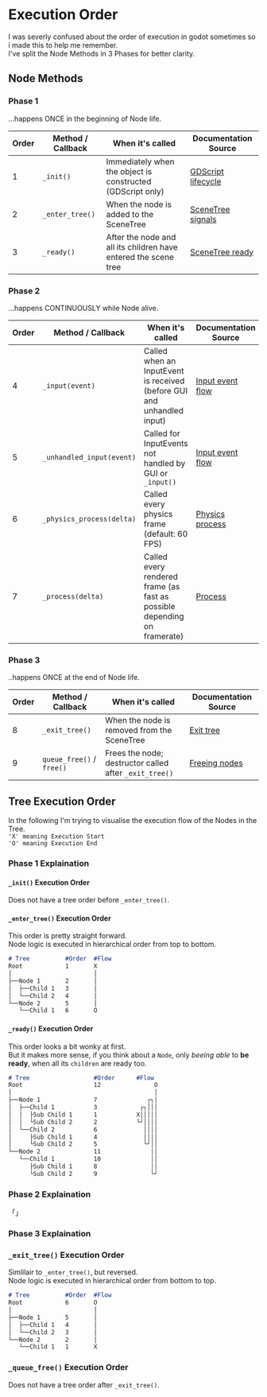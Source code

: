 # Execution Order

I was severly confused about the order of execution in godot sometimes so i made this to help me remember. \
I've split the Node Methods in 3 Phases for better clarity.

## Node Methods

### Phase 1

...happens ONCE in the beginning of Node life.

| **Order** | **Method / Callback**     | **When it's called**                                                     | **Documentation Source**                                                                                                              |
| --------- | ------------------------- | ------------------------------------------------------------------------ | ------------------------------------------------------------------------------------------------------------------------------------- |
| 1         | `_init()`                 | Immediately when the object is constructed (GDScript only)               | [GDScript lifecycle](https://docs.godotengine.org/en/stable/tutorials/scripting/gdscript/gdscript_basics.html#class-constructor-init) |
| 2         | `_enter_tree()`           | When the node is added to the SceneTree                                  | [SceneTree signals](https://docs.godotengine.org/en/stable/classes/class_node.html#class-node-method-_enter-tree)                     |
| 3         | `_ready()`                | After the node and all its children have entered the scene tree          | [SceneTree ready](https://docs.godotengine.org/en/stable/classes/class_node.html#class-node-method-_ready)                            |

### Phase 2

...happens CONTINUOUSLY while Node alive.

| **Order** | **Method / Callback**     | **When it's called**                                                     | **Documentation Source**                                                                                                              |
| --------- | ------------------------- | ------------------------------------------------------------------------ | ------------------------------------------------------------------------------------------------------------------------------------- |
| 4         | `_input(event)`           | Called when an InputEvent is received (before GUI and unhandled input)   | [Input event flow](https://docs.godotengine.org/en/stable/tutorials/inputs/inputevent.html#inputevent-flow)                           |
| 5         | `_unhandled_input(event)` | Called for InputEvents not handled by GUI or `_input()`                  | [Input event flow](https://docs.godotengine.org/en/stable/tutorials/inputs/inputevent.html#inputevent-flow)                                                                                                          |
| 6         | `_physics_process(delta)` | Called every physics frame (default: 60 FPS)                             | [Physics process](https://docs.godotengine.org/en/stable/classes/class_node.html#class-node-method-_physics-process)                  |
| 7         | `_process(delta)`         | Called every rendered frame (as fast as possible depending on framerate) | [Process](https://docs.godotengine.org/en/stable/classes/class_node.html#class-node-method-_process)                                  |

### Phase 3

..happens ONCE at the end of Node life.

| **Order** | **Method / Callback**     | **When it's called**                                                     | **Documentation Source**                                                                                                              |
| --------- | ------------------------- | ------------------------------------------------------------------------ | ------------------------------------------------------------------------------------------------------------------------------------- |
| 8         | `_exit_tree()`            | When the node is removed from the SceneTree                              | [Exit tree](https://docs.godotengine.org/en/stable/classes/class_node.html#class-node-method-_exit-tree)                              |
| 9         | `queue_free()` / `free()` | Frees the node; destructor called after `_exit_tree()`                   | [Freeing nodes](https://docs.godotengine.org/en/stable/tutorials/scripting/freeing_nodes.html) |

## Tree Execution Order

In the following I'm trying to visualise the execution flow of the Nodes in the Tree. \
``'X' meaning Execution Start`` \
``'O' meaning Execution End``

### Phase 1 Explaination

#### ``_init()`` Execution Order

Does not have a tree order before ``_enter_tree()``.

#### ``_enter_tree()`` Execution Order

This order is pretty straight forward. \
Node logic is executed in hierarchical order from top to bottom.

```md
# Tree          #Order  #Flow
Root            1       X
│                       │
├──Node 1       2       │
│  ├──Child 1   3       │
│  └──Child 2   4       │
└──Node 2       5       │
   └──Child 1   6       O
```

#### ``_ready()`` Execution Order

This order looks a bit wonky at first. \
But it makes more sense, if you think about a ``Node``, only *beeing able* to **be ready**, when all its ``children`` are ready too.

```md
# Tree                  #Order      #Flow
Root                    12               O
│                                        │
├──Node 1               7              ┌┐│
│  ├──Child 1           3            ┌┐│││          
│  │  ├Sub Child 1      1           X│││││       
│  │  └Sub Child 2      2           └┘││││      
│  └──Child 2           6             ││││         
│     ├Sub Child 1      4             ││││      
│     └Sub Child 2      5             └┘││      
└──Node 2               11              ││
   └──Child 1           10              ││
      ├Sub Child 1      8               ││
      └Sub Child 2      9               └┘
```

### Phase 2 Explaination

[]()「」

### Phase 3 Explaination

### ``_exit_tree()`` Execution Order

Simlilair to ``_enter_tree()``, but reversed. \
Node logic is executed in hierarchical order from bottom to top.

```md
# Tree          #Order  #Flow
Root            6       O
│                       │
├──Node 1       5       │
│  ├──Child 1   4       │
│  └──Child 2   3       │
└──Node 2       2       │
   └──Child 1   1       X
```

### ``_queue_free()`` Execution Order

Does not have a tree order after ``_exit_tree()``.
